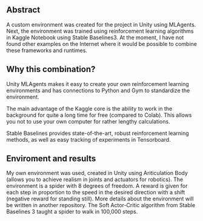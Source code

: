 ## Abstract
A custom environment was created for the project in Unity using MLAgents. Next, the environment was trained using reinforcement learning algorithms in Kaggle Notebook using Stable Baselines3. At the moment, I have not found other examples on the Internet where it would be possible to combine these frameworks and runtimes.

## Why this combination?

Unity MLAgents makes it easy to create your own reinforcement learning environments and has connections to Python and Gym to standardize the environment.

The main advantage of the Kaggle core is the ability to work in the background for quite a long time for free (compared to Colab). This allows you not to use your own computer for rather lengthy calculations.

Stable Baselines provides state-of-the-art, robust reinforcement learning methods, as well as easy tracking of experiments in Tensorboard.

## Enviroment and results

My own environment was used, created in Unity using Ariticulation Body (allows you to achieve realism in joints and actuators for robotics).
The environment is a spider with 8 degrees of freedom. A reward is given for each step in proportion to the speed in the desired direction with a shift (negative reward for standing still). More details about the environment will be written in another repository.
The Soft Aсtor-Critic algorithm from Stable Baselines 3 taught a spider to walk in 100,000 steps.
